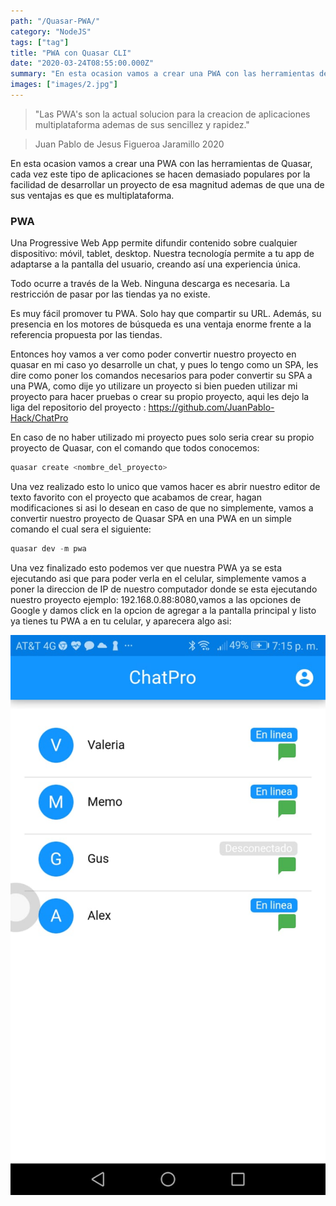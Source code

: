 ```yaml
---
path: "/Quasar-PWA/"
category: "NodeJS"
tags: ["tag"]
title: "PWA con Quasar CLI"
date: "2020-03-24T08:55:00.000Z"
summary: "En esta ocasion vamos a crear una PWA con las herramientas de Quasar..."
images: ["images/2.jpg"]
---
```


> "Las PWA's son la actual solucion para la creacion de aplicaciones multiplataforma ademas de sus sencillez y rapidez."

> Juan Pablo de Jesus Figueroa Jaramillo 2020

En esta ocasion vamos a crear una PWA con las herramientas de Quasar, cada vez este tipo de aplicaciones se hacen demasiado populares por la facilidad de desarrollar un proyecto de esa magnitud ademas de que una de sus ventajas es que es multiplataforma.

### PWA

Una Progressive Web App permite difundir contenido sobre cualquier dispositivo: móvil, tablet, desktop. Nuestra tecnología permite a tu app de adaptarse a la pantalla del usuario, creando así una experiencia única.

Todo ocurre a través de la Web. Ninguna descarga es necesaria. La restricción de pasar por las tiendas ya no existe.

Es muy fácil promover tu PWA. Solo hay que compartir su URL. Además, su presencia en los motores de búsqueda es una ventaja enorme frente a la referencia propuesta por las tiendas.

Entonces hoy vamos a ver como poder convertir nuestro proyecto en quasar en mi caso yo desarrolle un chat, y pues lo tengo como un SPA, les dire como poner los comandos necesarios para poder convertir su SPA a una PWA, como dije yo utilizare un proyecto si bien pueden utilizar mi proyecto para hacer pruebas o crear su propio proyecto, aqui les dejo la liga del repositorio del proyecto : https://github.com/JuanPablo-Hack/ChatPro

En caso de no haber utilizado mi proyecto pues solo seria crear su propio proyecto de Quasar, con el comando que todos conocemos:

```js
quasar create <nombre_del_proyecto>
```
Una vez realizado esto lo unico que vamos hacer es abrir nuestro editor de texto favorito con el proyecto que acabamos de crear, hagan modificaciones si asi lo desean en caso de que no simplemente, vamos a convertir nuestro proyecto de Quasar SPA en una PWA en un simple comando el cual sera el siguiente:

```js
quasar dev -m pwa
```
Una vez finalizado esto podemos ver que nuestra PWA ya se esta ejecutando asi que para poder verla en el celular, simplemente vamos a poner la direccion de IP de nuestro computador donde se esta ejecutando nuestro proyecto ejemplo: 192.168.0.88:8080,vamos a las opciones de Google y damos click en la opcion de agregar a la pantalla principal y listo ya tienes tu PWA a en tu celular, y aparecera algo asi:

![Chinese Salty Egg](./chat.jpeg)
